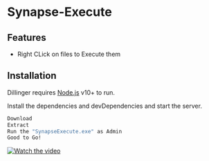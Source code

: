 # Synapse-Execute


## Features

- Right CLick on files to Execute them

## Installation

Dillinger requires [Node.js](https://nodejs.org/) v10+ to run.

Install the dependencies and devDependencies and start the server.

```sh
Download
Extract
Run the "SynapseExecute.exe" as Admin
Good to Go!
```

[![Watch the video](https://i.imgur.com/WduNEHk.png)](https://youtu.be/wg5MoPvFazg)
